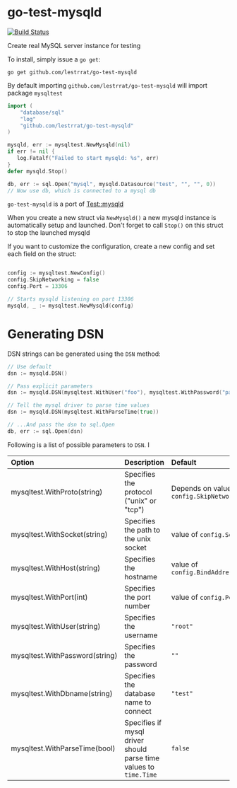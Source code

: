 go-test-mysqld
==============

[![Build Status](https://travis-ci.org/lestrrat/go-test-mysqld.png?branch=master)](https://travis-ci.org/lestrrat/go-test-mysqld)

Create real MySQL server instance for testing

To install, simply issue a `go get`:

```
go get github.com/lestrrat/go-test-mysqld
```

By default importing `github.com/lestrrat/go-test-mysqld` will import package
`mysqltest`

```go
import (
    "database/sql"
    "log"
    "github.com/lestrrat/go-test-mysqld"
)

mysqld, err := mysqltest.NewMysqld(nil)
if err != nil {
   log.Fatalf("Failed to start mysqld: %s", err)
}
defer mysqld.Stop()

db, err := sql.Open("mysql", mysqld.Datasource("test", "", "", 0))
// Now use db, which is connected to a mysql db
```

`go-test-mysqld` is a port of [Test::mysqld](https://metacpan.org/release/Test-mysqld)

When you create a new struct via `NewMysqld()` a new mysqld instance is
automatically setup and launched. Don't forget to call `Stop()` on this
struct to stop the launched mysqld

If you want to customize the configuration, create a new config and set each
field on the struct:

```go

config := mysqltest.NewConfig()
config.SkipNetworking = false
config.Port = 13306

// Starts mysqld listening on port 13306
mysqld, _ := mysqltest.NewMysqld(config)
```

# Generating DSN

DSN strings can be generated using the `DSN` method:

```go
// Use default
dsn := mysqld.DSN()

// Pass explicit parameters
dsn := mysqld.DSN(mysqltest.WithUser("foo"), mysqltest.WithPassword("passw0rd!"))

// Tell the mysql driver to parse time values
dsn := mysqld.DSN(mysqltest.WithParseTime(true))

// ...And pass the dsn to sql.Open
db, err := sql.Open(dsn)
```

Following is a list of possible parameters to `DSN`. I

| Option | Description | Default |
|:-------|:------------|:--------|
| mysqltest.WithProto(string)    | Specifies the protocol ("unix" or "tcp")                          | Depends on value of `config.SkipNetworking` |
| mysqltest.WithSocket(string)   | Specifies the path to the unix socket                             | value of `config.Socket` |
| mysqltest.WithHost(string)     | Specifies the hostname                                            | value of `config.BindAddress` |
| mysqltest.WithPort(int)        | Specifies the port number                                         | value of `config.Port` |
| mysqltest.WithUser(string)     | Specifies the username                                            | `"root"` |
| mysqltest.WithPassword(string) | Specifies the password                                            | `""` |
| mysqltest.WithDbname(string)   | Specifies the database name to connect                            | `"test"` |
| mysqltest.WithParseTime(bool)  | Specifies if mysql driver should parse time values to `time.Time` | `false` |
